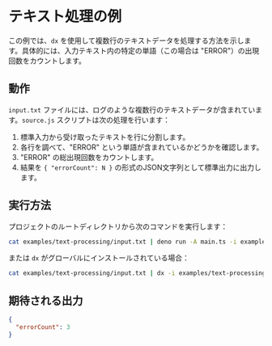 # テキスト処理の例

この例では、`dx` を使用して複数行のテキストデータを処理する方法を示します。具体的には、入力テキスト内の特定の単語（この場合は "ERROR"）の出現回数をカウントします。

## 動作

`input.txt` ファイルには、ログのような複数行のテキストデータが含まれています。`source.js` スクリプトは次の処理を行います：

1.  標準入力から受け取ったテキストを行に分割します。
2.  各行を調べて、"ERROR" という単語が含まれているかどうかを確認します。
3.  "ERROR" の総出現回数をカウントします。
4.  結果を `{ "errorCount": N }` の形式のJSON文字列として標準出力に出力します。

## 実行方法

プロジェクトのルートディレクトリから次のコマンドを実行します：

```bash
cat examples/text-processing/input.txt | deno run -A main.ts -i examples/text-processing/source.js
```

または `dx` がグローバルにインストールされている場合：

```bash
cat examples/text-processing/input.txt | dx -i examples/text-processing/source.js
```

## 期待される出力

```json
{
  "errorCount": 3
}
```
